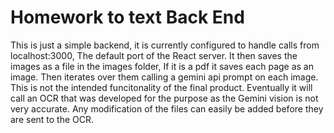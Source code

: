 # Homework to text Back End

This is just a simple backend, it is currently configured to handle calls from localhost:3000, The default port of the React server. It then saves the images as a file in the images folder, If it is a pdf it saves each page as an image. Then iterates over them calling a gemini api prompt on each image. This is not the intended funcitonality of the final product. Eventually it will call an OCR that was developed for the purpose as the Gemini vision is not very accurate. Any modification of the files can easily be added before they are sent to the OCR. 